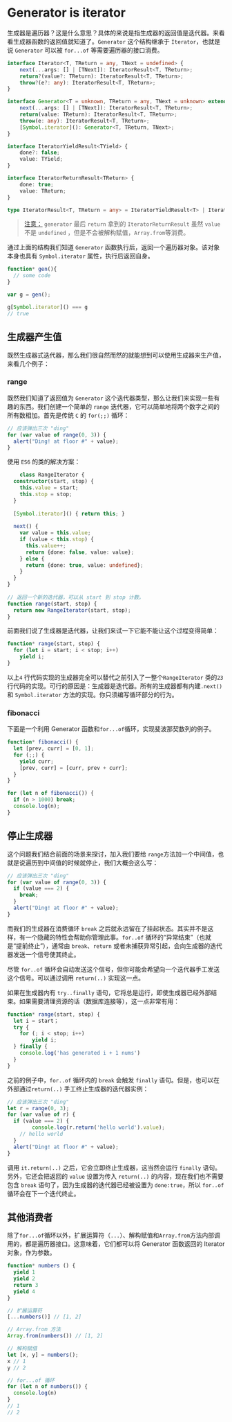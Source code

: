 



# Generator is iterator

生成器是遍历器？这是什么意思？具体的来说是指生成器的返回值是迭代器。来看看生成器函数的返回值就知道了。`Generator` 这个结构继承于 `Iterator`，也就是说 `Generator` 可以被 `for...of` 等需要遍历器的接口消费。

```ts
interface Iterator<T, TReturn = any, TNext = undefined> {
    next(...args: [] | [TNext]): IteratorResult<T, TReturn>;
    return?(value?: TReturn): IteratorResult<T, TReturn>;
    throw?(e?: any): IteratorResult<T, TReturn>;
}

interface Generator<T = unknown, TReturn = any, TNext = unknown> extends Iterator<T, TReturn, TNext> {
    next(...args: [] | [TNext]): IteratorResult<T, TReturn>;
    return(value: TReturn): IteratorResult<T, TReturn>;
    throw(e: any): IteratorResult<T, TReturn>;
    [Symbol.iterator](): Generator<T, TReturn, TNext>;
}

interface IteratorYieldResult<TYield> {
    done?: false;
    value: TYield;
}

interface IteratorReturnResult<TReturn> {
    done: true;
    value: TReturn;
}

type IteratorResult<T, TReturn = any> = IteratorYieldResult<T> | IteratorReturnResult<TReturn>;
```

> [注意：]() `generator` 最后 `return` 拿到的 `IteratorReturnResult` 虽然 `value` 不是 `undefined` ，但是不会被解构赋值，`Array.from`等消费。

通过上面的结构我们知道 `Generator` 函数执行后，返回一个遍历器对象。该对象本身也具有 `Symbol.iterator` 属性，执行后返回自身。

```ts
function* gen(){
  // some code
}

var g = gen();

g[Symbol.iterator]() === g
// true
```

## 生成器产生值

既然生成器式迭代器，那么我们很自然而然的就能想到可以使用生成器来生产值，来看几个例子：

### range

既然我们知道了返回值为 `Generator` 这个迭代器类型，那么让我们来实现一些有趣的东西。我们创建一个简单的 `range` 迭代器，它可以简单地将两个数字之间的所有数相加。首先是传统 `C` 的 `for(;;)` 循环：

```ts
// 应该弹出三次 "ding"
for (var value of range(0, 3)) {
  alert("Ding! at floor #" + value);
}
```

使用 `ES6` 的类的解决方案：

```ts
	class RangeIterator {
  constructor(start, stop) {
    this.value = start;
    this.stop = stop;
  }
 
  [Symbol.iterator]() { return this; }
 
  next() {
    var value = this.value;
    if (value < this.stop) {
      this.value++;
      return {done: false, value: value};
    } else {
      return {done: true, value: undefined};
    }
  }
}
 
// 返回一个新的迭代器，可以从 start 到 stop 计数。
function range(start, stop) {
  return new RangeIterator(start, stop);
}
```

前面我们说了生成器是迭代器，让我们来试一下它能不能让这个过程变得简单：

```ts
function* range(start, stop) {
  for (let i = start; i < stop; i++)
    yield i;
}
```

以上`4` 行代码实现的生成器完全可以替代之前引入了一整个`RangeIterator` 类的`23` 行代码的实现。可行的原因是：生成器是迭代器。所有的生成器都有内建`.next()` 和 `Symbol.iterator` 方法的实现。你只须编写循环部分的行为。

### fibonacci

下面是一个利用 Generator 函数和`for...of`循环，实现斐波那契数列的例子。

```javascript
function* fibonacci() {
  let [prev, curr] = [0, 1];
  for (;;) {
    yield curr;
    [prev, curr] = [curr, prev + curr];
  }
}

for (let n of fibonacci()) {
  if (n > 1000) break;
  console.log(n);
}
```

## 停止生成器

这个问题我们结合前面的场景来探讨，加入我们要给 `range`方法加一个中间值，也就是说遍历到中间值的时候就停止，我们大概会这么写：

```ts
// 应该弹出三次 "ding"
for (var value of range(0, 3)) {
  if (value === 2) {
    break;
  }
  alert("Ding! at floor #" + value);
}
```

而我们的生成器在消费循环 `break` 之后就永远留在了挂起状态。其实并不是这样，有一个隐藏的特性会帮助你管理此事。`for..of` 循环的“异常结束”（也就是“提前终止”），通常由 `break`、`return` 或者未捕获异常引起，会向生成器的迭代器发送一个信号使其终止。

尽管 `for..of` 循环会自动发送这个信号，但你可能会希望向一个迭代器手工发送这个信号。可以通过调用 `return(..)` 实现这一点。

如果在生成器内有 `try..finally` 语句，它将总是运行，即使生成器已经外部结束。如果需要清理资源的话（数据库连接等），这一点非常有用：

```ts
function* range(start, stop) {
  let i = start；
  try {
    for (; i < stop; i++)
    	yield i;
  } finally {
    console.log('has generated i + 1 nums')
  }
}
```

之前的例子中，`for..of` 循环内的 `break` 会触发 `finally` 语句。但是，也可以在外部通过`return(..)` 手工终止生成器的迭代器实例：

```ts
// 应该弹出三次 "ding"
let r = range(0, 3);
for (var value of r) {
  if (value === 2) {
		console.log(r.return('hello world').value);
    // hello world
  }
  alert("Ding! at floor #" + value);
}
```

调用 `it.return(..)` 之后，它会立即终止生成器，这当然会运行 `finally` 语句。另外，它还会把返回的 `value` 设置为传入 `return(..)` 的内容，现在我们也不需要包含 `break` 语句了，因为生成器的迭代器已经被设置为 `done:true`，所以 `for..of` 循环会在下一个迭代终止。

## 其他消费者

除了`for...of`循环以外，扩展运算符（`...`）、解构赋值和`Array.from`方法内部调用的，都是遍历器接口。这意味着，它们都可以将 Generator 函数返回的 Iterator 对象，作为参数。

```javascript
function* numbers () {
  yield 1
  yield 2
  return 3
  yield 4
}

// 扩展运算符
[...numbers()] // [1, 2]

// Array.from 方法
Array.from(numbers()) // [1, 2]

// 解构赋值
let [x, y] = numbers();
x // 1
y // 2

// for...of 循环
for (let n of numbers()) {
  console.log(n)
}
// 1
// 2
```

## 